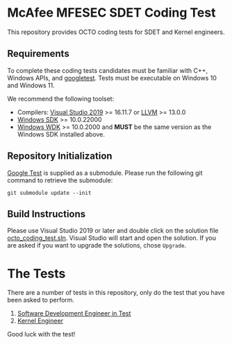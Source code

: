 # McAfee MFESEC SDET Coding Test
This repository provides OCTO coding tests for SDET and Kernel engineers.

## Requirements
To complete these coding tests candidates must be familiar with C++, Windows APIs, and [googletest](https://github.com/google/googletest). Tests must be executable on Windows 10 and Windows 11.

We recommend the following toolset:
* Compilers: [Visual Studio 2019](https://visualstudio.microsoft.com/downloads/) >= 16.11.7 or [LLVM](https://llvm.org) >= 13.0.0
* [Windows SDK](https://developer.microsoft.com/en-us/windows/downloads/windows-sdk/) >= 10.0.22000
* [Windows WDK](https://docs.microsoft.com/en-us/windows-hardware/drivers/download-the-wdk) >= 10.0.2000 and **MUST** be the same version as the Windows SDK installed above.

## Repository Initialization
[Google Test](https://github.com/google/googletest) is supplied as a submodule. Please run the following git command to retrieve the submodule:

```git submodule update --init```

## Build Instructions
Please use Visual Studio 2019 or later and double click on the solution file [octo_coding_test.sln](octo_coding_test.sln). Visual Studio will start and open the solution. If you are asked if you want to upgrade the solutions, chose `Upgrade`.

# The Tests
There are a number of tests in this repository, only do the test that you have been asked to perform.
1. [Software Development Engineer in Test](sdet/README.md)
1. [Kernel Engineer](kernel/README.md)

Good luck with the test!